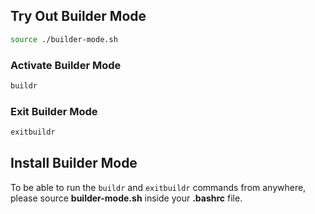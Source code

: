 ## Try Out Builder Mode
```bash
source ./builder-mode.sh
```

### Activate Builder Mode
```bash
buildr
```

### Exit Builder Mode
```bash
exitbuildr
```

## Install Builder Mode
To be able to run the `buildr` and `exitbuildr` commands from anywhere, please source **builder-mode.sh** inside your **.bashrc** file.